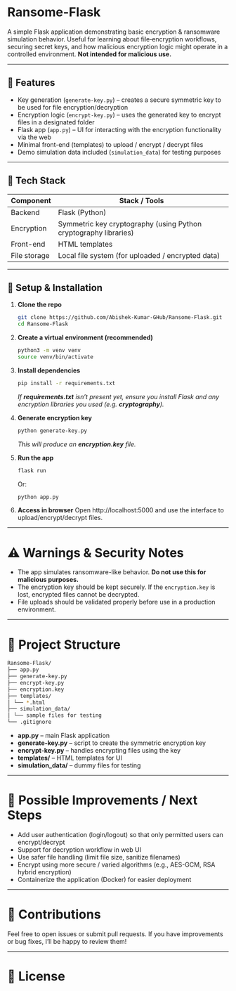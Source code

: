 # Ransome-Flask

A simple Flask application demonstrating basic encryption & ransomware simulation behavior. Useful for learning about file‐encryption workflows, securing secret keys, and how malicious encryption logic might operate in a controlled environment. **Not intended for malicious use.**

---

## 🚀 Features

- Key generation (`generate-key.py`) – creates a secure symmetric key to be used for file encryption/decryption  
- Encryption logic (`encrypt-key.py`) – uses the generated key to encrypt files in a designated folder  
- Flask app (`app.py`) – UI for interacting with the encryption functionality via the web  
- Minimal front-end (templates) to upload / encrypt / decrypt files  
- Demo simulation data included (`simulation_data`) for testing purposes  

---

## 🧰 Tech Stack

| Component        | Stack / Tools                                         |
|------------------|-------------------------------------------------------|
| Backend          | Flask (Python)                                        |
| Encryption       | Symmetric key cryptography (using Python cryptography libraries) |
| Front-end        | HTML templates                                       |
| File storage     | Local file system (for uploaded / encrypted data)     |

---

## 🔧 Setup & Installation

1. **Clone the repo**

   ```bash
   git clone https://github.com/Abishek-Kumar-GHub/Ransome-Flask.git
   cd Ransome-Flask
   ```

2. **Create a virtual environment (recommended)**
   ```bash
   python3 -m venv venv
   source venv/bin/activate
   ```
5. **Install dependencies**
   ```bash
   pip install -r requirements.txt
   ```
   _If **requirements.txt** isn’t present yet, ensure you install Flask and any encryption libraries you used (e.g. **cryptography**)._

6. **Generate encryption key**
   ```bash
   python generate-key.py
   ```
   _This will produce an **encryption.key** file._
7. **Run the app**
   ```bash
   flask run
   ```
   Or:
   ```bash
   python app.py
   ```
8. **Access in browser**
   Open http://localhost:5000 and use the interface to upload/encrypt/decrypt files.

---

# ⚠️ Warnings & Security Notes

- The app simulates ransomware-like behavior. **Do not use this for malicious purposes.**  
- The encryption key should be kept securely. If the `encryption.key` is lost, encrypted files cannot be decrypted.  
- File uploads should be validated properly before use in a production environment.  

---

# 📂 Project Structure
```bash
Ransome-Flask/
├── app.py
├── generate-key.py
├── encrypt-key.py
├── encryption.key
├── templates/
│ └── *.html
├── simulation_data/
│ └── sample files for testing
└── .gitignore
```
- **app.py** – main Flask application  
- **generate-key.py** – script to create the symmetric encryption key  
- **encrypt-key.py** – handles encrypting files using the key  
- **templates/** – HTML templates for UI  
- **simulation_data/** – dummy files for testing  

---

# 🎯 Possible Improvements / Next Steps

- Add user authentication (login/logout) so that only permitted users can encrypt/decrypt  
- Support for decryption workflow in web UI  
- Use safer file handling (limit file size, sanitize filenames)  
- Encrypt using more secure / varied algorithms (e.g., AES-GCM, RSA hybrid encryption)  
- Containerize the application (Docker) for easier deployment  

---

# 🤝 Contributions

Feel free to open issues or submit pull requests. If you have improvements or bug fixes, I’ll be happy to review them!  

---

# 📄 License


